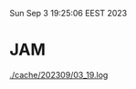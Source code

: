 Sun Sep  3 19:25:06 EEST 2023
# JAM
<a href='./cache/202309/03_19.log'>./cache/202309/03_19.log</a>

